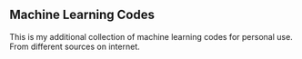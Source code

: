 ## Machine Learning Codes

This is my  additional collection of machine learning codes for personal use. From different sources on internet.